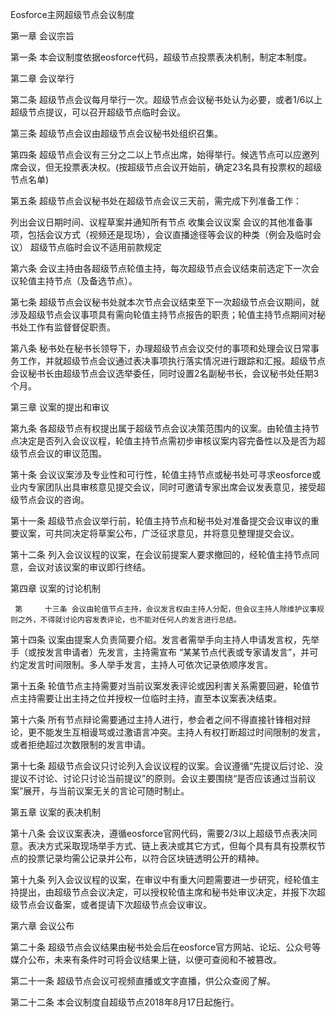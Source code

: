
Eosforce主网超级节点会议制度


第一章 会议宗旨

第一条 本会议制度依据eosforce代码，超级节点投票表决机制，制定本制度。



第二章 会议举行

第二条 超级节点会议每月举行一次。超级节点会议秘书处认为必要，或者1/6以上超级节点提议，可以召开超级节点临时会议。

第三条 超级节点会议由超级节点会议秘书处组织召集。

第四条 超级节点会议有三分之二以上节点出席，始得举行。候选节点可以应邀列席会议，但无投票表决权。(按超级节点会议开始前，确定23名具有投票权的超级节点名单)

第五条 超级节点会议秘书处在超级节点会议三天前，需完成下列准备工作：

列出会议日期时间、议程草案并通知所有节点
收集会议议案
会议的其他准备事项，包括会议方式（视频还是现场），会议直播途径等会议的种类（例会及临时会议）
超级节点临时会议不适用前款规定

第六条 会议主持由各超级节点轮值主持，每次超级节点会议结束前选定下一次会议轮值主持节点（及备选节点）。

第七条 超级节点会议秘书处就本次节点会议结束至下一次超级节点会议期间，就涉及超级节点会议事项具有需向轮值主持节点报告的职责；轮值主持节点期间对秘书处工作有监督督促职责。

第八条 秘书处在秘书长领导下，办理超级节点会议交付的事项和处理会议日常事务工作，并就超级节点会议通过表决事项执行落实情况进行跟踪和汇报。超级节点会议秘书长由超级节点会议选举委任，同时设置2名副秘书长，会议秘书处任期3个月。



第三章 议案的提出和审议

第九条 各超级节点有权提出属于超级节点会议决策范围内的议案。由轮值主持节点决定是否列入会议议程，轮值主持节点需初步审核议案内容完备性以及是否为超级节点会议的审议范围。

第十条 会议议案涉及专业性和可行性，轮值主持节点或秘书处可寻求eosforce或业内专家团队出具审核意见提交会议，同时可邀请专家出席会议发表意见，接受超级节点会议的咨询。

第十一条 超级节点会议举行前，轮值主持节点和秘书处对准备提交会议审议的重要议案，可共同决定将草案公布，广泛征求意见，并将意见整理提交会议。

第十二条 列入会议议程的议案，在会议前提案人要求撤回的，经轮值主持节点同意，会议对该议案的审议即行终结。



第四章 议案的讨论机制

     第     十三条 会议由轮值节点主持，会议发言权由主持人分配，但会议主持人除维护议事规则之外，不得就讨论内容发表评论，也不能对任何人的发言进行总结。


  
第十四条 议案由提案人负责简要介绍。发言者需举手向主持人申请发言权，先举手（或按发言申请者）先发言，主持需宣布 “某某节点代表或专家请发言”，并可约定发言时间限制。多人举手发言，主持人可依次记录依顺序发言。

第十五条 轮值节点主持需要对当前议案发表评论或因利害关系需要回避，轮值节点主持需要让出主持之位并授权一位临时主持，直至本议案表决结束。

第十六条 所有节点辩论需要通过主持人进行，参会者之间不得直接针锋相对辩论，更不能发生互相谩骂或过激语言冲突。主持人有权打断超过时间限制的发言，或者拒绝超过次数限制的发言申请。

第十七条 超级节点会议只讨论列入会议议程的议案。会议遵循“先提议后讨论、没提议不讨论、讨论只讨论当前提议”的原则。会议主要围绕“是否应该通过当前议案”展开，与当前议案无关的言论可随时制止。



第五章 议案的表决机制

第十八条 会议议案表决，遵循eosforce官网代码，需要2/3以上超级节点表决同意。表决方式采取现场举手方式、链上表决或其它方式，但每个具有具有投票权节点的投票记录均需公记录并公布，以符合区块链透明公开的精神。

第十九条 列入会议议程的议案，在审议中有重大问题需要进一步研究，经轮值主持提出，由超级节点会议决定，可以授权轮值主席和秘书处审议决定，并报下次超级节点会议备案，或者提请下次超级节点会议审议。



第六章 会议公布

第二十条 超级节点会议结果由秘书处会后在eosforce官方网站、论坛、公众号等媒介公布，未来有条件时可将会议结果上链，以便可查阅和不被篡改。

第二十一条  超级节点会议可视频直播或文字直播，供公众查阅了解。



第二十二条 本会议制度自超级节点2018年8月17日起施行。

